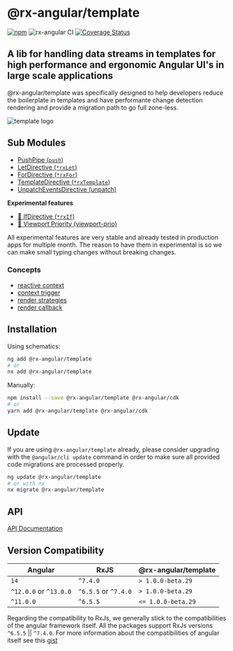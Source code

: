# @rx-angular/template

[![npm](https://img.shields.io/npm/v/%40rx-angular%2Ftemplate.svg)](https://www.npmjs.com/package/%40rx-angular%2Ftemplate)
![rx-angular CI](https://github.com/rx-angular/rx-angular/workflows/rx-angular%20CI/badge.svg?branch=main)
[![Coverage Status](https://raw.githubusercontent.com/rx-angular/rx-angular/github-pages/docs/test-coverage/template/jest-coverage-badge.svg)](https://rx-angular.github.io/rx-angular/test-coverage/template/lcov-report/index.html)

## A lib for handling data streams in templates for high performance and ergonomic Angular UI's in large scale applications
@rx-angular/template was specifically designed to help developers reduce the boilerplate in templates and have performante change detection rendering and provide a migration path to go full zone-less.

![template logo](https://raw.githubusercontent.com/rx-angular/rx-angular/main/libs/template/docs/images/template_logo.png)

## Sub Modules

- [PushPipe (`push`)](https://github.com/rx-angular/rx-angular/tree/main/libs/template/docs/push.md)
- [LetDirective (`*rxLet`)](https://github.com/rx-angular/rx-angular/tree/main/libs/template/docs/api/let-directive.md) 
- [ForDirective (`*rxFor`)](https://github.com/rx-angular/rx-angular/tree/main/libs/template/docs/api/for-directive.md) 
- [TemplateDirective (`*rxTemplate`)](https://github.com/rx-angular/rx-angular/tree/main/libs/template/docs/api/template-directive.md) 
- [UnpatchEventsDirective (unpatch)](https://github.com/rx-angular/rx-angular/tree/main/libs/template/docs/experimental/unpatch.md)
 
**Experimental features**

- [🧪 IfDirective (`*rxIf`)](https://github.com/rx-angular/rx-angular/tree/main/libs/template/docs/api/if-directive.md) 
- [🧪 Viewport Priority (viewport-prio)](https://github.com/rx-angular/rx-angular/tree/main/libs/template/docs/experimental/viewport-prio.md)
 
All experimental features are very stable and already tested in production apps for multiple month. The reason to have them in experimental is so we can make small typing changes without breaking changes.
 
### Concepts

- [reactive context](https://github.com/rx-angular/rx-angular/tree/main/libs/template/docs/reactive-context.md)
- [context trigger]()
- [render strategies]()
- [render callback]()

## Installation

Using schematics:

```bash
ng add @rx-angular/template
# or
nx add @rx-angular/template
```

Manually:

```bash
npm install --save @rx-angular/template @rx-angular/cdk
# or
yarn add @rx-angular/template @rx-angular/cdk
```

## Update

If you are using `@rx-angular/template` already, please consider upgrading with the `@angular/cli update` command in order
to make sure all provided code migrations are processed properly.

```bash
ng update @rx-angular/template
# or with nx
nx migrate @rx-angular/template
```

## API

[API Documentation](https://github.com/rx-angular/rx-angular/tree/main/libs/template/docs/api/overview.md)

## Version Compatibility

| Angular                | RxJS                 | @rx-angular/template |
|------------------------|----------------------|----------------------|
| `14`                   | `^7.4.0`             | `> 1.0.0-beta.29`    |
| `^12.0.0` or `^13.0.0` | `^6.5.5` or `^7.4.0` | `> 1.0.0-beta.29`    |
| `^11.0.0`              | `^6.5.5`             | `<= 1.0.0-beta.29`   |


Regarding the compatibility to RxJs, we generally stick to the compatibilities of the angular framework itself.
All the packages support RxJs versions `^6.5.5` || `^7.4.0`.
For more information about the compatibilities of angular itself see this [gist](https://gist.github.com/LayZeeDK/c822cc812f75bb07b7c55d07ba2719b3)
